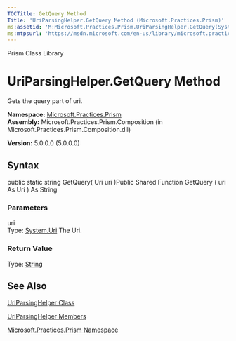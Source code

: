 ```yaml
---
TOCTitle: GetQuery Method
Title: 'UriParsingHelper.GetQuery Method (Microsoft.Practices.Prism)'
ms:assetid: 'M:Microsoft.Practices.Prism.UriParsingHelper.GetQuery(System.Uri)'
ms:mtpsurl: 'https://msdn.microsoft.com/en-us/library/microsoft.practices.prism.uriparsinghelper.getquery(v=pandp.50)'
---
```


Prism Class Library

UriParsingHelper.GetQuery Method
====================================

Gets the query part of uri.

**Namespace:** [Microsoft.Practices.Prism](https://msdn.microsoft.com/library/microsoft.practices.prism)
**Assembly:** Microsoft.Practices.Prism.Composition (in Microsoft.Practices.Prism.Composition.dll)

**Version:** 5.0.0.0 (5.0.0.0)

## Syntax


public static string GetQuery( Uri uri )Public Shared Function GetQuery ( uri As Uri ) As String

### Parameters

uri  
Type: [System.Uri](http://msdn.microsoft.com/en-us/library/txt7706a)
The Uri.

### Return Value

Type: [String](http://msdn.microsoft.com/en-us/library/s1wwdcbf)

See Also
--------


[UriParsingHelper Class](https://msdn.microsoft.com/library/microsoft.practices.prism.uriparsinghelper)

[UriParsingHelper Members](https://msdn.microsoft.com/allmembers.t:microsoft.practices.prism.uriparsinghelper)

[Microsoft.Practices.Prism Namespace](https://msdn.microsoft.com/library/microsoft.practices.prism)
